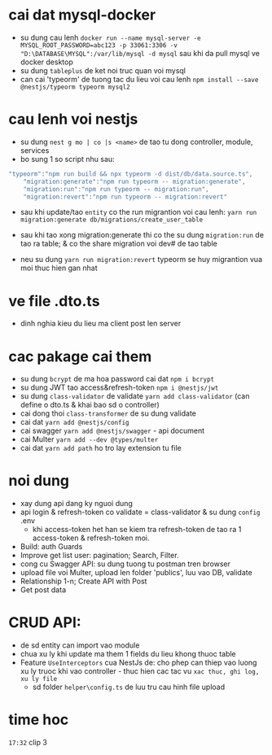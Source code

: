 # cai dat mysql-docker

- su dung cau lenh `docker run --name mysql-server -e MYSQL_ROOT_PASSWORD=abc123 -p 33061:3306 -v "D:\DATABASE\MYSQL":/var/lib/mysql -d mysql` sau khi da pull mysql ve docker desktop
- su dung `tableplus` de ket noi truc quan voi mysql
- can cai 'typeorm' de tuong tac du lieu voi cau lenh `npm install --save @nestjs/typeorm typeorm mysql2`

# cau lenh voi nestjs

- su dung `nest g mo | co |s <name>` de tao tu dong controller, module, services
- bo sung 1 so script nhu sau:

```javascript
"typeorm":"npm run build && npx typeorm -d dist/db/data.source.ts",
    "migration:generate":"npm run typeorm -- migration:generate",
    "migration:run":"npm run typeorm -- migration:run",
    "migration:revert":"npm run typeorm -- migration:revert"
```

- sau khi update/tao `entity` co the run migrantion voi cau lenh:
  `yarn run migration:generate db/migrations/create_user_table`

- sau khi tao xong migration:generate thi co the su dung `migration:run` de tao ra table; & co the share migration voi dev# de tao table
- neu su dung `yarn run migration:revert` typeorm se huy migrantion vua moi thuc hien gan nhat

# ve file .dto.ts

- dinh nghia kieu du lieu ma client post len server

# cac pakage cai them

- su dung `bcrypt` de ma hoa password cai dat `npm i bcrypt`
- su dung JWT tao access&refresh-token `npm i @nestjs/jwt`
- su dung `class-validator` de validate `yarn add class-validator` (can define o dto.ts & khai bao sd o controller)
- cai dong thoi `class-transformer` de su dung validate
- cai dat `yarn add @nestjs/config`
- cai swagger `yarn add @nestjs/swagger` - api document
- cai Multer `yarn add --dev @types/multer`
- cai dat `yarn add path` ho tro lay extension tu file

# noi dung

- xay dung api dang ky nguoi dung
- api login & refresh-token co validate = class-validator & su dung `config` .env
  - khi access-token het han se kiem tra refresh-token de tao ra 1 access-token & refresh-token moi.
- Build: auth Guards
- Improve get list user: pagination; Search, Filter.
- cong cu Swagger API: su dung tuong tu postman tren browser
- upload file voi Multer, upload len folder 'publics', luu vao DB, validate
- Relationship 1-n; Create API with Post
- Get post data

# CRUD API:

- de sd entity can import vao module
- chua xu ly khi update ma them 1 fields du lieu khong thuoc table
- Feature `UseInterceptors` cua NestJs de: cho phep can thiep vao luong xu ly truoc khi vao controller - thuc hien cac tac vu `xac thuc, ghi log, xu ly file`
  - sd folder `helper\config.ts` de luu tru cau hinh file upload

# time hoc

`17:32` clip 3
